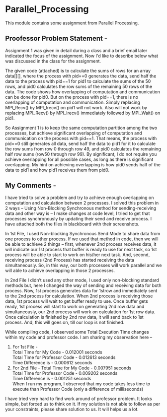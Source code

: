 # Parallel_Processing
This module contains some assignment from Parallel Processing.

## Proofessor Problem Statement - 

Assignment 1 was given in detail during a class and a brief email later indicated the focus of the assignment.  Now I'd like to describe below what was discussed in the class for the assignment.

The given code (attached) is to calculate the sums of rows for an array data[][], where the process with pid==0 generates the data, send half the data to the process with pid==1 for pid1 to calculate the sums of the 50 rows, and pid0 calculates the row sums of the remaining 50 rows of the data. The code shows how overlapping of computation and communication can be done for  pid0.  But on the process with pid==1, there is no overlapping of computation and communication. Simply replacing MPI_Recv() by MPI_Irecv() on  pid1 will not work.  Also will not work by replacing MPI_Recv() by MPI_Irecv() immediately followed by MPI_Wait() on pid1.

So Assignment 1 is to keep the same computation partition among the two processes,  but achieve significant   overlapping of computation and communication on the process with pid==1.  That means, the process with pid==0 still generates all data, send half the data to pid1 for it to calculate the row sums from row 0 through row 49, and pid0 calculates the remaining half row sums (row50 through row 99).  By significant, I do not require you achieve overlapping for all possible cases, as long as there is significant overlapping.  My hint on achieving overlapping is how pid0 sends half of the data to pid1 and how pid1 receives them from pid0.

## My Comments - 

I have tried to solve a problem and try to achieve enough overlapping on computation and calculation between 2 processes. I solved this problem in 2 ways – Using Non-Blocking Synchronous method for sending-receiving data and other way is – I make changes at code level, I tried to get that processes synchronously by updating their send and receive process. I have attached both the files in blackboard with their screenshots.

In 1st File, I used Non-blocking Synchronous Send Mode to share data from one process to other process. If we used that method in code, then we will be able to achieve 2 things – first, whenever 2nd process
receives data, it will indicate our 1st process that buffer is ready to use for next task, so 1st process will be able to start to work on his/her next task. And, second, receiving process (2nd Process) has started receiving
the data simultaneously. So, in this way, our both processes will work parallel and we will able to achieve overlapping in those 2 processes.

In 2nd File I didn’t used any other mode, I used only non-blocking standard methods but, here I changed the way of sending and receiving data for both process. Now, 1st process generates data for 1strow and immediately sent to the 2nd process for calculation. When 2nd process is receiving those data, 1st process will wait to get buffer ready to use. Once buffer gets ready, 1st process will start to work on generating 2nd row data and simultaneously, our 2nd process will work on calculation for 1st row data. Once calculation is finished by 2nd row data, it will send back to 1st process. And, this will goes on, till our loop is not finished.

While compiling code, I observed some Total Execution Time changes within my code and professor code. I am sharing my observation here –
1) For 1st File - \
    Total Time for My Code - 0.012001 seconds\
    Total Time for Professor Code - 0.012613 seconds\
    Time Difference is - 0.000612 seconds
2) For 2nd File -
    Total Time for My Code - 0.007951 seconds\
    Total Time for Professor Code - 0.009202 seconds\
    Time Difference is - 0.001251 seconds\
When I run my program, I observed that my code takes less time to execute than Professor Code (only a difference of milliseconds)

I have tried very hard to find work around of professor problem. It looks simple, but forced us to think on it. If my solution is not able to follow as per your constraints, please share solution to us. It will helps us a lot.
